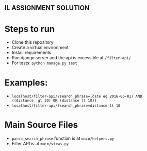 ## IL ASSIGNMENT SOLUTION

# Steps to run

* Clone this repository
* Create a virtual environment
* Install requirements
* Run django server and the api is excessible at `/filter-api/`
* For tests: `python manage.py test`

# Examples:

* `localhost/filter-api/?search_phrase=(date eq 2016-05-01) AND ((distance 
gt 20) OR (distance lt 10))`
* `localhost/filter-api/?search_phrase=distance lt 10`

# Main Source Files

* `parse_search_phrase` function is at `main/helpers.py` 
* Filter API is at `main/views.py`
